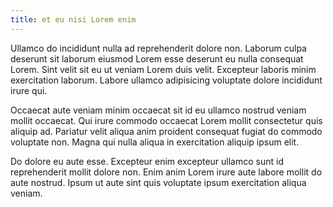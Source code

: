 ```yaml
---
title: et eu nisi Lorem enim
---
```


Ullamco do incididunt nulla ad reprehenderit dolore non. Laborum culpa deserunt sit laborum eiusmod Lorem esse deserunt eu nulla consequat Lorem. Sint velit sit eu ut veniam Lorem duis velit. Excepteur laboris minim exercitation laborum. Labore ullamco adipisicing voluptate dolore incididunt irure qui.

Occaecat aute veniam minim occaecat sit id eu ullamco nostrud veniam mollit occaecat. Qui irure commodo occaecat Lorem mollit consectetur quis aliquip ad. Pariatur velit aliqua anim proident consequat fugiat do commodo voluptate non. Magna qui nulla aliqua in exercitation aliquip ipsum elit.

Do dolore eu aute esse. Excepteur enim excepteur ullamco sunt id reprehenderit mollit dolore non. Enim anim Lorem irure aute labore mollit do aute nostrud. Ipsum ut aute sint quis voluptate ipsum exercitation aliqua veniam.
